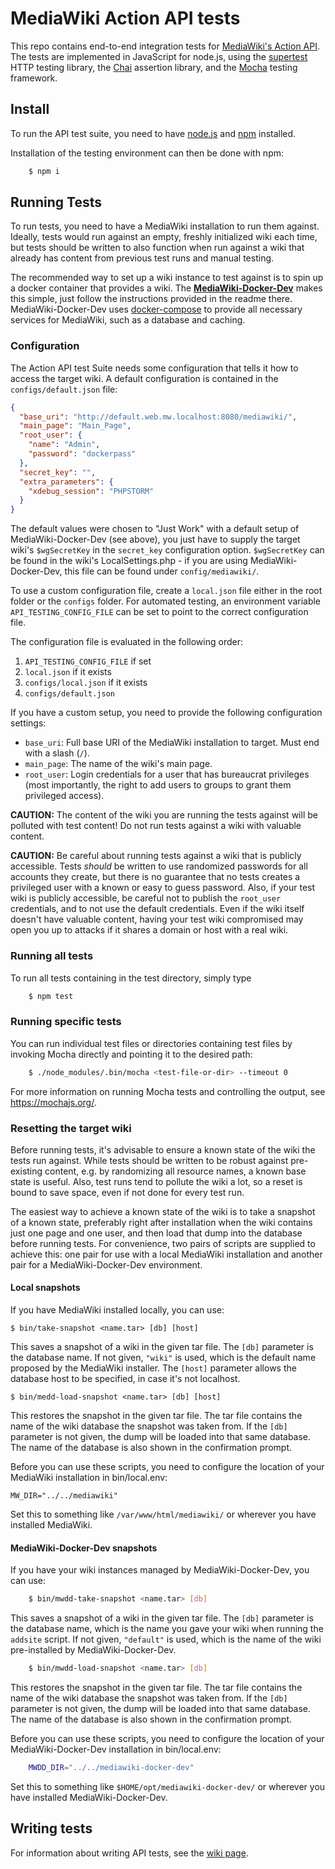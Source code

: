 # MediaWiki Action API tests

This repo contains end-to-end integration tests for [MediaWiki's Action API](https://www.mediawiki.org/wiki/API).
The tests are implemented in JavaScript for node.js, using the
[supertest](https://www.npmjs.com/package/supertest)
HTTP testing library, the [Chai](https://www.npmjs.com/package/chai) assertion
library, and the [Mocha](https://www.npmjs.com/package/mocha) testing framework.

## Install

To run the API test suite, you need to have [node.js](https://nodejs.org/)
and [npm](https://www.npmjs.com/) installed.

Installation of the testing environment can then be done with npm:

```bash
    $ npm i
```

## Running Tests

To run tests, you need to have a MediaWiki installation to run them against.
Ideally, tests would run against an empty, freshly initialized wiki each time,
but tests should be written to also function when run against a wiki that
already has content from previous test runs and manual testing.

The recommended way to set up a wiki instance to test against is to spin up a
docker container that provides a wiki.
The **[MediaWiki-Docker-Dev](https://github.com/addshore/mediawiki-docker-dev)**
makes this simple, just follow the instructions provided in the readme there.
MediaWiki-Docker-Dev uses [docker-compose](https://docs.docker.com/compose/)
to provide all necessary services for MediaWiki, such as a database and caching.

### Configuration

The Action API test Suite needs some configuration that tells it how to access
the target wiki. A default configuration is contained in the `configs/default.json` file:

```json
{
  "base_uri": "http://default.web.mw.localhost:8080/mediawiki/",
  "main_page": "Main_Page",
  "root_user": {
    "name": "Admin",
    "password": "dockerpass"
  },
  "secret_key": "",
  "extra_parameters": {
    "xdebug_session": "PHPSTORM"
  }
}
```

The default values were chosen to "Just Work" with a default setup of
MediaWiki-Docker-Dev (see above), you just have to supply the target wiki's
`$wgSecretKey` in the `secret_key` configuration option. `$wgSecretKey`
can be found in the wiki's LocalSettings.php - if you are using
MediaWiki-Docker-Dev, this file can be found under `config/mediawiki/`.

To use a custom configuration file, create a `local.json` file either in the root folder or
the `configs` folder. For automated testing, an environment variable `API_TESTING_CONFIG_FILE` can
be set to point to the correct configuration file.

The configuration file is evaluated in the following order:

1) `API_TESTING_CONFIG_FILE` if set
2) `local.json` if it exists
3) `configs/local.json`  if it exists
4) `configs/default.json`

If you have a custom setup, you need to provide the following configuration settings:

* `base_uri`: Full base URI of the MediaWiki installation to target.
Must end with a slash (`/`).
* `main_page`: The name of the wiki's main page.
* `root_user`: Login credentials for a user that has bureaucrat privileges
(most importantly, the right to add users to groups to grant them privileged access).

**CAUTION:** The content of the wiki you are running the tests against will be
polluted with test content! Do not run tests against a wiki with valuable content.

**CAUTION:** Be careful about running tests against a wiki that is publicly
accessible.
Tests *should* be written to use randomized passwords for all accounts they
create, but there is no guarantee that no tests creates a privileged user with
a known or easy to guess password. Also, if your test wiki is publicly accessible,
be careful not to publish the `root_user` credentials, and to not use the default
credentials.
Even if the wiki itself doesn't have valuable content, having your test wiki
compromised may open you up to attacks if it shares a domain or host with a real
wiki.

### Running all tests

To run all tests containing in the test directory, simply type

```bash
    $ npm test
```

### Running specific tests

You can run individual test files or directories containing test files by
invoking Mocha directly and pointing it to the desired path:

```bash
    $ ./node_modules/.bin/mocha <test-file-or-dir> --timeout 0
```

For more information on running Mocha tests and controlling the output,
see https://mochajs.org/.

### Resetting the target wiki

Before running tests, it's advisable to ensure a known state of the wiki the tests run against.
While tests should be written to be robust against pre-existing content, e.g. by randomizing all
resource names, a known base state is useful. Also, test runs tend to pollute the wiki a lot,
so a reset is bound to save space, even if not done for every test run.

The easiest way to achieve a known state of the wiki is to take a snapshot of a known state,
preferably right after installation when the wiki contains just one page and one user, and then
load that dump into the database before running tests. For convenience, two pairs of scripts are
supplied to achieve this: one pair for use with a local MediaWiki installation and another pair
for a MediaWiki-Docker-Dev environment.

#### Local snapshots
If you have MediaWiki installed locally, you can use:

    $ bin/take-snapshot <name.tar> [db] [host]

This saves a snapshot of a wiki in the given tar file. The `[db]` parameter is the database name.
If not given, `"wiki"` is used, which is the default name proposed by the MediaWiki installer.
The `[host]` parameter allows the database host to be specified, in case it's not localhost.

    $ bin/medd-load-snapshot <name.tar> [db] [host]

This restores the snapshot in the given tar file. The tar file contains the name of the wiki
database the snapshot was taken from. If the `[db]` parameter is not given, the dump will be loaded
into that same database. The name of the database is also shown in the confirmation prompt.

Before you can use these scripts, you need to configure the location of your MediaWiki
installation in bin/local.env:

```
MW_DIR="../../mediawiki"
```

Set this to something like `/var/www/html/mediawiki/` or wherever you have installed MediaWiki.

#### MediaWiki-Docker-Dev snapshots
If you have your wiki instances managed by MediaWiki-Docker-Dev, you can use:

```bash
    $ bin/mwdd-take-snapshot <name.tar> [db]
```

This saves a snapshot of a wiki in the given tar file. The `[db]` parameter is the database name,
which is the name you gave your wiki when running the `addsite` script. If not given, `"default"`
is used, which is the name of the wiki pre-installed by MediaWiki-Docker-Dev.

```bash
    $ bin/mwdd-load-snapshot <name.tar> [db]
```

This restores the snapshot in the given tar file. The tar file contains the name of the wiki
database the snapshot was taken from. If the `[db]` parameter is not given, the dump will be loaded
into that same database. The name of the database is also shown in the confirmation prompt.

Before you can use these scripts, you need to configure the location of your MediaWiki-Docker-Dev
installation in bin/local.env:

```bash
    MWDD_DIR="../../mediawiki-docker-dev"
```

Set this to something like `$HOME/opt/mediawiki-docker-dev/` or wherever you have installed
MediaWiki-Docker-Dev.

## Writing tests

For information about writing API tests, see the [wiki page](https://www.mediawiki.org/wiki/MediaWiki_API_Integration_Tests).
